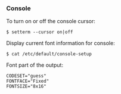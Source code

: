 ### Console
To turn on or off the console cursor:

```Shell
$ setterm --cursor on|off
```

Display current font information for console:

```Shell
$ cat /etc/default/console-setup
```
Font part of the output:

```Shell
CODESET="guess"
FONTFACE="Fixed"
FONTSIZE="8x16"
```
